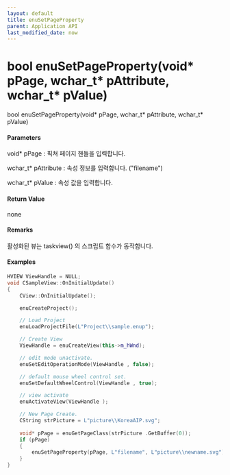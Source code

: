 ```yaml
---
layout: default
title: enuSetPageProperty
parent: Application API
last_modified_date: now
---
```

# bool enuSetPageProperty\(void\* pPage, wchar\_t\* pAttribute, wchar\_t\* pValue\)

bool enuSetPageProperty\(void\* pPage, wchar\_t\* pAttribute, wchar\_t\* pValue\)

#### Parameters

void\* pPage : 픽쳐 페이지 핸들을 입력합니다.

wchar\_t\* pAttribute : 속성 정보를 입력합니다. \("filename"\)

wchar\_t\* pValue : 속성 값을 입력합니다.



#### Return Value

none

#### Remarks

활성화된 뷰는 taskview\(\) 의 스크립트 함수가 동작합니다.

#### Examples

```cpp
HVIEW ViewHandle = NULL; 
void CSampleView::OnInitialUpdate() 
{ 
    CView::OnInitialUpdate(); 

    enuCreateProject(); 

    // Load Project
    enuLoadProjectFile(L"Project\\sample.enup"); 

    // Create View
    ViewHandle = enuCreateView(this->m_hWnd); 

    // edit mode unactivate.
    enuSetEditOperationMode(ViewHandle , false);

    // default mouse wheel control set.
    enuSetDefaultWheelControl(ViewHandle , true);

    // view activate
    enuActivateView(ViewHandle );

    // New Page Create. 
    CString strPicture = L"picture\\KoreaAIP.svg"; 
    
    void* pPage = enuGetPageClass(strPicture .GetBuffer(0));
    if (pPage)
    {
        enuSetPageProperty(pPage, L"filename", L"picture\\newname.svg");
    }
}
```




